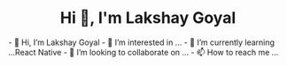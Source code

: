 <h1 align="center">Hi 👋, I'm Lakshay Goyal</h1>
- 👋 Hi, I’m Lakshay Goyal
- 👀 I’m interested in ...
- 🌱 I’m currently learning ...React Native
- 💞️ I’m looking to collaborate on ...
- 📫 How to reach me ...

<!---
lakshaygoyal01/lakshaygoyal01 is a ✨ special ✨ repository because its `README.md` (this file) appears on your GitHub profile.
You can click the Preview link to take a look at your changes.
--->
